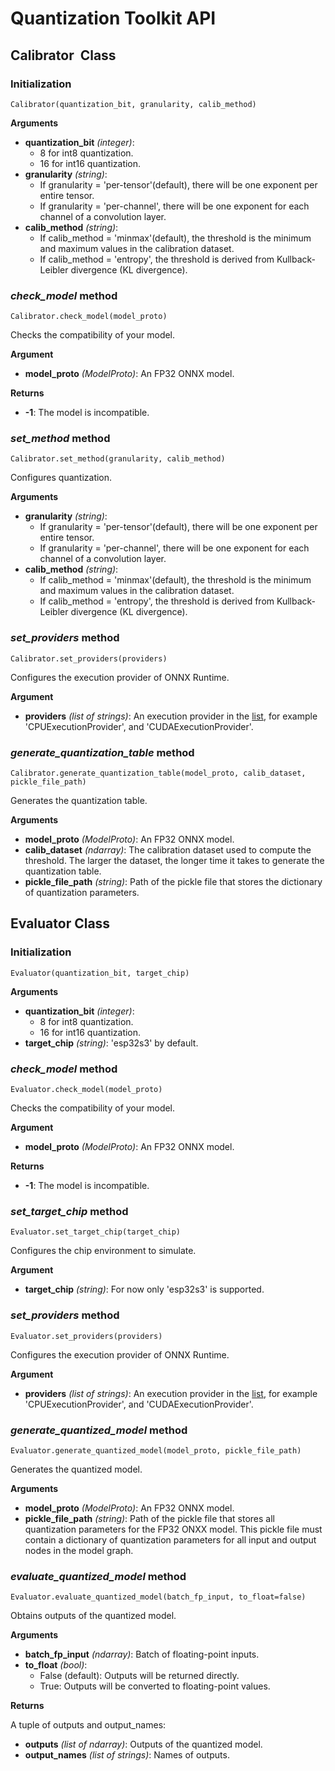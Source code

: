 # Quantization Toolkit API

## Calibrator  Class

### Initialization

```
Calibrator(quantization_bit, granularity, calib_method)
```

**Arguments**
- **quantization_bit** _(integer)_:
  - 8 for int8 quantization.
  - 16 for int16 quantization.
- **granularity** _(string)_:
  - If granularity = 'per-tensor'(default), there will be one exponent per entire tensor.
  - If granularity = 'per-channel', there will be one exponent for each channel of a convolution layer.
- **calib_method** _(string)_:   
  - If calib_method = 'minmax'(default), the threshold is the minimum and maximum values in the calibration dataset.
  - If calib_method = 'entropy', the threshold is derived from Kullback-Leibler divergence (KL divergence).

### *check_model* method

```
Calibrator.check_model(model_proto)
```
Checks the compatibility of your model.

**Argument**
- **model_proto** _(ModelProto)_: An FP32 ONNX model.

**Returns**
- **-1**: The model is incompatible.

### *set_method* method
```
Calibrator.set_method(granularity, calib_method)
```
Configures quantization.

**Arguments**
- **granularity** _(string)_:
  - If granularity = 'per-tensor'(default), there will be one exponent per entire tensor.
  - If granularity = 'per-channel', there will be one exponent for each channel of a convolution layer.
- **calib_method** _(string)_:   
  - If calib_method = 'minmax'(default), the threshold is the minimum and maximum values in the calibration dataset.
  - If calib_method = 'entropy', the threshold is derived from Kullback-Leibler divergence (KL divergence).

### *set_providers* method
```
Calibrator.set_providers(providers)
```
Configures the execution provider of ONNX Runtime.

**Argument**
- **providers** _(list of strings)_: An execution provider in the [list](https://onnxruntime.ai/docs/reference/execution-providers/), for example 'CPUExecutionProvider', and 'CUDAExecutionProvider'.


### *generate_quantization_table* method
```
Calibrator.generate_quantization_table(model_proto, calib_dataset, pickle_file_path)
```
Generates the quantization table.

**Arguments**
- **model_proto** _(ModelProto)_: An FP32 ONNX model.
- **calib_dataset** _(ndarray)_: The calibration dataset used to compute the threshold. The larger the dataset, the longer time it takes to generate the quantization table.
- **pickle_file_path** _(string)_: Path of the pickle file that stores the dictionary of quantization parameters.


## Evaluator Class

### Initialization

```
Evaluator(quantization_bit, target_chip)
```
**Arguments**
- **quantization_bit** _(integer)_:
  - 8 for int8 quantization.
  - 16 for int16 quantization.
- **target_chip** _(string)_: 'esp32s3' by default.


### *check_model* method
```
Evaluator.check_model(model_proto)
```
Checks the compatibility of your model.

**Argument**
- **model_proto** _(ModelProto)_: An FP32 ONNX model.

**Returns**
- **-1**: The model is incompatible.

### *set_target_chip* method
```
Evaluator.set_target_chip(target_chip)
```
Configures the chip environment to simulate.

**Argument**
- **target_chip** _(string)_: For now only 'esp32s3' is supported.


### *set_providers* method
```
Evaluator.set_providers(providers)
```
Configures the execution provider of ONNX Runtime.

**Argument**
- **providers** _(list of strings)_: An execution provider in the [list](https://onnxruntime.ai/docs/reference/execution-providers/), for example 'CPUExecutionProvider', and 'CUDAExecutionProvider'.


### *generate_quantized_model* method
```
Evaluator.generate_quantized_model(model_proto, pickle_file_path)
```
Generates the quantized model.

**Arguments**
- **model_proto** _(ModelProto)_: An FP32 ONNX model.
- **pickle_file_path** _(string)_: Path of the pickle file that stores all quantization parameters for the FP32 ONXX model. This pickle file must contain a dictionary of quantization parameters for all input and output nodes in the model graph.


### *evaluate_quantized_model* method
```
Evaluator.evaluate_quantized_model(batch_fp_input, to_float=false)
```
Obtains outputs of the quantized model.

**Arguments**
- **batch_fp_input** _(ndarray)_: Batch of floating-point inputs.
- **to_float** _(bool)_: 
  - False (default): Outputs will be returned directly.
  - True: Outputs will be converted to floating-point values.

**Returns**

A tuple of outputs and output_names:
- **outputs** _(list of ndarray)_: Outputs of the quantized model.
- **output_names** _(list of strings)_: Names of outputs.


